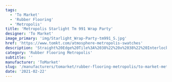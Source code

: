 ```yaml
---
tags:
  - 'To Market'
  - 'Rubber Flooring'
  - 'Metropolis'
title: 'Metropolis Starlight Tm 991 Wrap Party'
designer: 'To Market'
image_primary: 'img/Starlight_Wrap-Party-tm991_S.jpg'
href: 'https://www.tomkt.com/atmosphere-metropolis-swatches'
description: 'Straight%20Edge%20Tile%3A%2038%22%20x%2038%22%20Interlocking%20Tile%3A%2037%22%20x%2037%22'
category: 'Rubber Flooring Metropolis'
subtitle: ''
manufacturer: 'ToMarket'
slug: '/manufacturers/tomarket/rubber-flooring-metropolis/to-market-metropolis-starlight-tm-991-wrap-party'
date: '2021-02-22'
---
```


